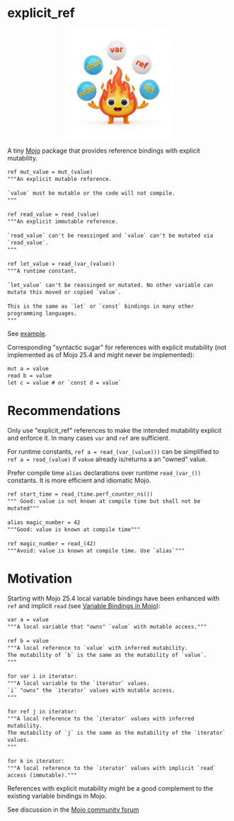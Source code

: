 # explicit_ref
<p align="center">
 <img src="./logo.jpeg" width=250px>
</p>

A tiny [Mojo](https://www.modular.com/mojo) package that provides reference bindings with explicit mutability.

```mojo
ref mut_value = mut_(value)
"""An explicit mutable reference.

`value` must be mutable or the code will not compile.
"""

ref read_value = read_(value)
"""An explicit immutable reference.

`read_value` can't be reassinged and `value` can't be mutated via `read_value`.
"""

ref let_value = read_(var_(value))
"""A runtime constant.

`let_value` can't be reassinged or mutated. No other variable can mutate this moved or copied `value`.

This is the same as `let` or `const` bindings in many other programming languages.
"""
```
See [example](./example.mojo).

Corresponding "syntactic sugar" for references with explicit mutability (not implemented as of Mojo 25.4 and might never be implemented):

```mojo
mut a = value
read b = value
let c = value # or `const d = value`
```

# Recommendations

Only use "explicit_ref" references to make the intended mutability explicit and enforce it. In many cases `var` and `ref` are sufficient.

For runtime constants, `ref a = read_(var_(value)))` can be simplified to `ref a = read_(value)` if `vakue` already is/returns a an "owned" value.

Prefer compile time `alias` declarations over runtime `read_(var_())` constants. It is more efficient and idiomatic Mojo.

```mojo
ref start_time = read_(time.perf_counter_ns())
""" Good: value is not known at compile time but shall not be mutated"""

alias magic_number = 42
"""Good: value is known at compile time"""

ref magic_number = read_(42)
"""Avoid: value is known at compile time. Use `alias`"""
```

# Motivation

Starting with Mojo 25.4 local variable bindings have been enhanced with `ref` and implicit `read` (see [Variable Bindings in Mojo](https://github.com/modular/modular/blob/main/mojo/proposals/variable-bindings.md)):

```mojo
var a = value
"""A local variable that "owns" `value` with mutable access."""

ref b = value
"""A local reference to `value` with inferred mutability.
The mutability of `b` is the same as the mutability of `value`.
"""

for var i in iterator:
"""A local variable to the `ìterator` values.
`i` "owns" the `ìterator` values with mutable access.
"""

for ref j in iterator:
"""A local reference to the `iterator` values with inferred mutability.
The mutability of `j` is the same as the mutability of the `ìterator` values.
"""

for k in iterator:
"""A local reference to the `iterator` values with implicit `read` access (immutable)."""
```

References with explicit mutability might be a good complement to the existing variable bindings in Mojo.

See discussion in the [Mojo community forum](https://forum.modular.com/t/the-case-for-explicit-read-variable-bindings/1604)
